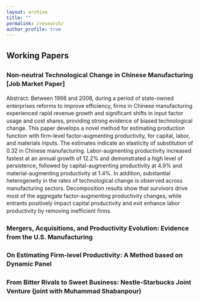 ```yaml
---
layout: archive
title: ""
permalink: /research/
author_profile: true
---
```


<style>
  body {
    line-height: 1.4; /* Adjust line spacing */
  }

  p, li {
    font-size: 1em; /* Font size for regular text */
  }

  .coauthors, .subcontent {
    font-size: 0.9em; /* Customize specific classes if needed */
  }

  .abstract {
    display: none; /* Hide the abstract by default */
    text-align: justify; /* Justify text for better readability */
    margin-top: 5px;
  }

  h2, h3 {
    margin-top: 1.5em; /* Increase space above headings */
  }

  /* Indent subcontents and add bullet points for them */
  ul.subcontent {
    list-style-type: circle; /* Set bullet points to circles for subcontent */
    margin-left: 10px; /* Indent subcontents */
    padding-left: 10px; /* Reduce padding for subcontent */
  }

  .toggle-link {
    color: #007bff;
    text-decoration: underline;
    cursor: pointer;
    font-size: 0.9em;
  }

  /* Divider between each paper */
  .underline {
    display: block;
    margin: 20px 0;
    border-bottom: 1px solid #ddd;
  }
</style>

<script>
  function toggleAbstract(id) {
    var abstract = document.getElementById(id);
    if (abstract.style.display === "none" || abstract.style.display === "") {
      abstract.style.display = "block";
    } else {
      abstract.style.display = "none";
    }
  }
</script>

## Working Papers

### Non-neutral Technological Change in Chinese Manufacturing **[Job Market Paper]**

Abstract: Between 1998 and 2008, during a period of state-owned enterprises reforms to improve efficiency, firms in Chinese manufacturing experienced rapid revenue growth and significant shifts in input factor usage and cost shares, providing strong evidence of biased technological change. This paper develops a novel method for estimating production function with firm-level factor-augmenting productivity, for capital, labor, and materials inputs. The estimates indicate an elasticity of substitution of 0.32 in Chinese manufacturing. Labor-augmenting productivity increased fastest at an annual growth of 12.2\% and demonstrated a high level of persistence, followed by capital-augmenting productivity at 4.9\% and material-augmenting productivity at 1.4\%. In addition, substantial heterogeneity in the rates of technological change is observed across manufacturing sectors. Decomposition results show that survivors drive most of the aggregate factor-augmenting productivity changes, while entrants positively impact capital productivity and exit enhance labor productivity by removing inefficient firms. 

### Mergers, Acquisitions, and Productivity Evolution: Evidence from the U.S. Manufacturing 

### On Estimating Firm-level Productivity: A Method based on Dynamic Panel

### From Bitter Rivals to Sweet Business: Nestle-Starbucks Joint Venture (joint with Muhammad Shabanpour)
